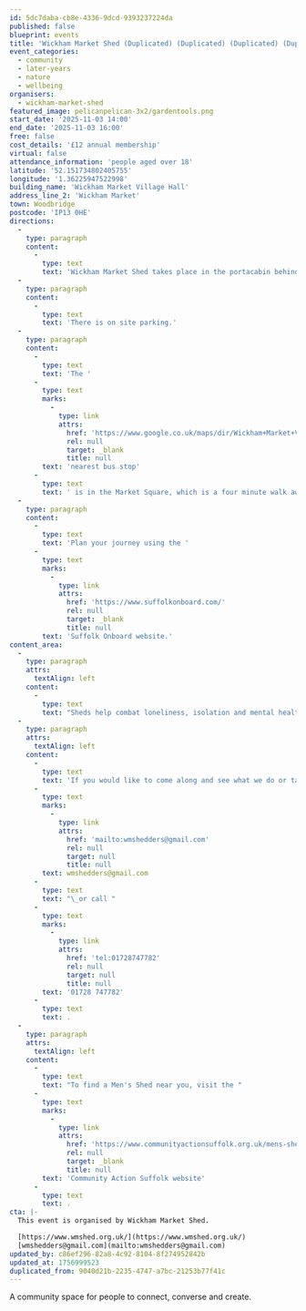 ```yaml
---
id: 5dc7daba-cb8e-4336-9dcd-9393237224da
published: false
blueprint: events
title: 'Wickham Market Shed (Duplicated) (Duplicated) (Duplicated) (Duplicated) (Duplicated)'
event_categories:
  - community
  - later-years
  - nature
  - wellbeing
organisers:
  - wickham-market-shed
featured_image: pelicanpelican-3x2/gardentools.png
start_date: '2025-11-03 14:00'
end_date: '2025-11-03 16:00'
free: false
cost_details: '£12 annual membership'
virtual: false
attendance_information: 'people aged over 18'
latitude: '52.151734802405755'
longitude: '1.36225947522998'
building_name: 'Wickham Market Village Hall'
address_line_2: 'Wickham Market'
town: Woodbridge
postcode: 'IP13 0HE'
directions:
  -
    type: paragraph
    content:
      -
        type: text
        text: 'Wickham Market Shed takes place in the portacabin behind Wickham Market Village Hall.'
  -
    type: paragraph
    content:
      -
        type: text
        text: 'There is on site parking.'
  -
    type: paragraph
    content:
      -
        type: text
        text: 'The '
      -
        type: text
        marks:
          -
            type: link
            attrs:
              href: 'https://www.google.co.uk/maps/dir/Wickham+Market+Village+Hall/Market+Square,+Wickham+Market,+Woodbridge+IP13+0QS/@52.1526302,1.3617046,17.25z/data=!4m14!4m13!1m5!1m1!1s0x47d99acd566d3c61:0xaf3dec68b00d2179!2m2!1d1.3622413!2d52.1516256!1m5!1m1!1s0x47d98532caa0352f:0x5496b832526222b0!2m2!1d1.362889!2d52.152882!3e2?entry=ttu&g_ep=EgoyMDI1MDMxOC4wIKXMDSoASAFQAw%3D%3D'
              rel: null
              target: _blank
              title: null
        text: 'nearest bus stop'
      -
        type: text
        text: ' is in the Market Square, which is a four minute walk away.'
  -
    type: paragraph
    content:
      -
        type: text
        text: 'Plan your journey using the '
      -
        type: text
        marks:
          -
            type: link
            attrs:
              href: 'https://www.suffolkonboard.com/'
              rel: null
              target: _blank
              title: null
        text: 'Suffolk Onboard website.'
content_area:
  -
    type: paragraph
    attrs:
      textAlign: left
    content:
      -
        type: text
        text: "Sheds help combat loneliness, isolation and mental health issues, but most importantly, they're fun! Join Wickham Market Shed to join their wood and metal working activities, and chat over refreshments."
  -
    type: paragraph
    attrs:
      textAlign: left
    content:
      -
        type: text
        text: 'If you would like to come along and see what we do or talk to our members about the plans for the Wickham Market Shed, drop us a message via email on '
      -
        type: text
        marks:
          -
            type: link
            attrs:
              href: 'mailto:wmshedders@gmail.com'
              rel: null
              target: null
              title: null
        text: wmshedders@gmail.com
      -
        type: text
        text: "\_or call "
      -
        type: text
        marks:
          -
            type: link
            attrs:
              href: 'tel:01728747782'
              rel: null
              target: null
              title: null
        text: '01728 747782'
      -
        type: text
        text: .
  -
    type: paragraph
    attrs:
      textAlign: left
    content:
      -
        type: text
        text: "To find a Men's Shed near you, visit the "
      -
        type: text
        marks:
          -
            type: link
            attrs:
              href: 'https://www.communityactionsuffolk.org.uk/mens-sheds/map/'
              rel: null
              target: _blank
              title: null
        text: 'Community Action Suffolk website'
      -
        type: text
        text: .
cta: |-
  This event is organised by Wickham Market Shed.

  [https://www.wmshed.org.uk/](https://www.wmshed.org.uk/) 
  [wmshedders@gmail.com](mailto:wmshedders@gmail.com)
updated_by: c86ef296-82a8-4c92-8104-8f274952842b
updated_at: 1756999523
duplicated_from: 9040d21b-2235-4747-a7bc-21253b77f41c
---
```

A community space for people to connect, converse and create.